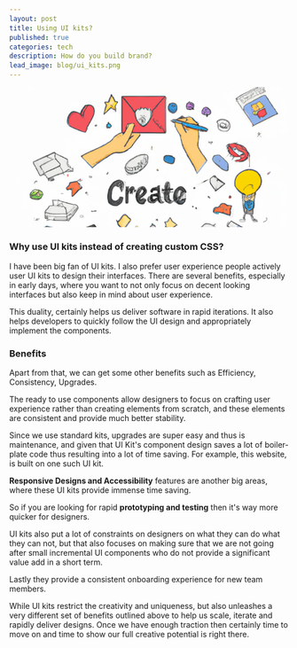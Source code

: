 ```yaml
---
layout: post
title: Using UI kits?
published: true
categories: tech
description: How do you build brand?
lead_image: blog/ui_kits.png
---
```


<p><img src="/assets/images/blog/ui_kits.png" alt="Software generation" class="responsive" /></p>


### Why use UI kits instead of creating custom CSS?

I have been big fan of UI kits. I also prefer user experience people actively user UI kits to design their interfaces.  There are several benefits, especially in early days, where you want to not only focus on decent looking interfaces but also keep in mind about user experience. 

This duality, certainly helps us deliver software in rapid iterations. It also helps developers to quickly follow the UI design and appropriately implement the components. 


### Benefits
Apart from that, we can get some other benefits such as Efficiency, Consistency, Upgrades. 

The ready to use components allow designers to focus on crafting user experience rather than creating elements from scratch, and these elements are consistent and provide much better stability.

Since we use standard kits, upgrades are super easy and thus is maintenance, and given that UI Kit's component design saves a lot of boiler-plate code thus resulting into a lot of time saving. For example, this website, is built on one such UI kit.

**Responsive Designs and Accessibility** features are another big areas, where these UI kits provide immense time saving. 

So if you are looking for rapid **prototyping and testing** then it's way more quicker for designers. 

UI kits also put a lot of constraints on designers on what they can do what they can not, but that also focuses on making sure that we are not going after small incremental UI components who do not provide a significant value add in a short term. 

Lastly they provide a consistent onboarding experience for new team members.

While UI kits restrict the creativity and uniqueness, but also unleashes a very different set of benefits outlined above to help us scale, iterate and rapidly deliver designs. Once we have enough traction then certainly time to move on and time to show our full creative potential is right there.

